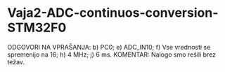 # Vaja2-ADC-continuos-conversion-STM32F0
ODGOVORI NA VPRAŠANJA:
b) PC0;
e) ADC_IN10;
f) Vse vrednosti se spremenijo na 16; 
h) 4 MHz; 
j) 6 ms.
KOMENTAR:
Nalogo smo rešili brez težav.
